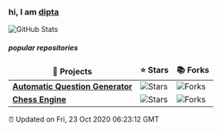 <h3>hi, I am <a href="https://github.com/dipta-dhar/" target="_blank">dipta</a></h3>

<p><img src="https://github-readme-stats.vercel.app/api?username=dipta-dhar&amp;show_icons=true&theme=merko" alt="GitHub Stats"></p>

<h5>popular repositories</h5>
<table>
  <thead align="center">
    <tr >
      <td><b>🎁 Projects</b></td>
      <td><b>⭐ Stars</b></td>
      <td><b>📚 Forks</b></td>
    </tr>
  </thead>
  <tbody>
    <tr>
      <td><a href="https://github.com/dipta-dhar/Automatic-Question-Generator"><b>Automatic Question Generator</b></a></td>
      <td><img alt="Stars" src="https://img.shields.io/github/stars/dipta-dhar/Automatic-Question-Generator?style=flat-square&labelColor=343b41"/></td>
      <td><img alt="Forks" src="https://img.shields.io/github/forks/dipta-dhar/Automatic-Question-Generator?style=flat-square&labelColor=343b41"/></td>
     </tr>
    <tr>
      <td><a href="https://github.com/dipta-dhar/Chess-Master"><b>Chess Engine</b></a></td>
      <td><img alt="Stars" src="https://img.shields.io/github/stars/dipta-dhar/Chess-Master?style=flat-square&labelColor=343b41"/></td>
      <td><img alt="Forks" src="https://img.shields.io/github/forks/dipta-dhar/Chess-Master?style=flat-square&labelColor=343b41"/></td>
     </tr>
  </tbody>
</table>

<p>⏰ Updated on Fri, 23 Oct 2020 06:23:12 GMT</p>

<!--
**dipta-dhar/dipta-dhar** is a ✨ _special_ ✨ repository because its `README.md` (this file) appears on your GitHub profile.

Here are some ideas to get you started:

- 🔭 I’m currently working on ...
- 🌱 I’m currently learning ...
- 👯 I’m looking to collaborate on ...
- 🤔 I’m looking for help with ...
- 💬 Ask me about ...
- 📫 How to reach me: ...
- 😄 Pronouns: ...
- ⚡ Fun fact: ...
-->
